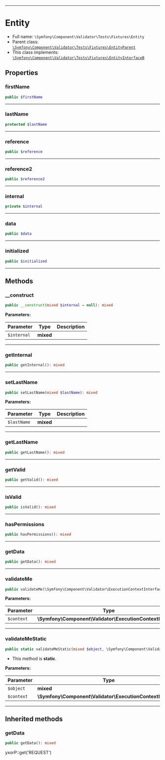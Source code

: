 ***

# Entity

* Full name: `\Symfony\Component\Validator\Tests\Fixtures\Entity`
* Parent class: [`\Symfony\Component\Validator\Tests\Fixtures\EntityParent`](./EntityParent.md)
* This class implements:
  [`\Symfony\Component\Validator\Tests\Fixtures\EntityInterfaceB`](./EntityInterfaceB.md)

## Properties

### firstName

```php
public $firstName
```

***

### lastName

```php
protected $lastName
```

***

### reference

```php
public $reference
```

***

### reference2

```php
public $reference2
```

***

### internal

```php
private $internal
```

***

### data

```php
public $data
```

***

### initialized

```php
public $initialized
```

***

## Methods

### __construct

```php
public __construct(mixed $internal = null): mixed
```

**Parameters:**

| Parameter | Type | Description |
|-----------|------|-------------|
| `$internal` | **mixed** |  |

***

### getInternal

```php
public getInternal(): mixed
```

***

### setLastName

```php
public setLastName(mixed $lastName): mixed
```

**Parameters:**

| Parameter | Type | Description |
|-----------|------|-------------|
| `$lastName` | **mixed** |  |

***

### getLastName

```php
public getLastName(): mixed
```

***

### getValid

```php
public getValid(): mixed
```

***

### isValid

```php
public isValid(): mixed
```

***

### hasPermissions

```php
public hasPermissions(): mixed
```

***

### getData

```php
public getData(): mixed
```

***

### validateMe

```php
public validateMe(\Symfony\Component\Validator\ExecutionContextInterface $context): mixed
```

**Parameters:**

| Parameter | Type | Description |
|-----------|------|-------------|
| `$context` | **\Symfony\Component\Validator\ExecutionContextInterface** |  |

***

### validateMeStatic

```php
public static validateMeStatic(mixed $object, \Symfony\Component\Validator\ExecutionContextInterface $context): mixed
```

* This method is **static**.

**Parameters:**

| Parameter | Type | Description |
|-----------|------|-------------|
| `$object` | **mixed** |  |
| `$context` | **\Symfony\Component\Validator\ExecutionContextInterface** |  |

***

## Inherited methods

### getData

```php
public getData(): mixed
```

yxorP::get('REQUEST')

